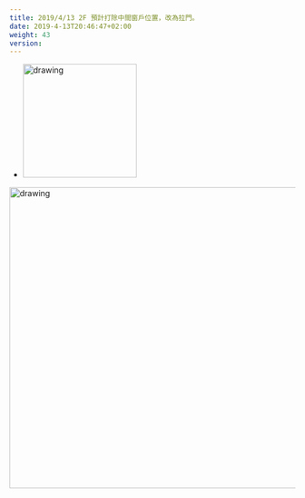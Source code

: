 ```yaml
---
title: 2019/4/13 2F 預計打除中間窗戶位置，改為拉門。
date: 2019-4-13T20:46:47+02:00
weight: 43
version: 
---
```


- <img src="experimental/image/4-13.jpg" alt="drawing" width="200"/> 
<img src="experimental/image/2f.png" alt="drawing" width="530"/> 